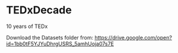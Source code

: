 # TEDxDecade

10 years of TEDx

Download the Datasets folder from:
https://drive.google.com/open?id=1bb0tF5YJYuDhrgUSRS_5amhUoja07s7E
